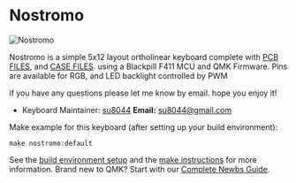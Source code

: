 # Nostromo

![Nostromo](https://i.imgur.com/q2M3uEUh.jpg)

Nostromo is a simple 5x12 layout ortholinear keyboard complete with
[PCB FILES](https://github.com/su8044/qmk_firmware/tree/master/keyboards/nostromo/PCB_5x12),
and
[CASE FILES](https://github.com/su8044/qmk_firmware/tree/master/keyboards/nostromo/DWG).
using a Blackpill F411 MCU and QMK Firmware. Pins are available for RGB, and LED backlight controlled by PWM

if you have any questions please let me know by email. hope you enjoy it!

* Keyboard Maintainer: [su8044](https://github.com/su8044)
**Email:** su8044@gmail.com

Make example for this keyboard (after setting up your build environment):

    make nostromo:default

See the [build environment setup](https://docs.qmk.fm/#/getting_started_build_tools) and the [make instructions](https://docs.qmk.fm/#/getting_started_make_guide) for more information. Brand new to QMK? Start with our [Complete Newbs Guide](https://docs.qmk.fm/#/newbs).